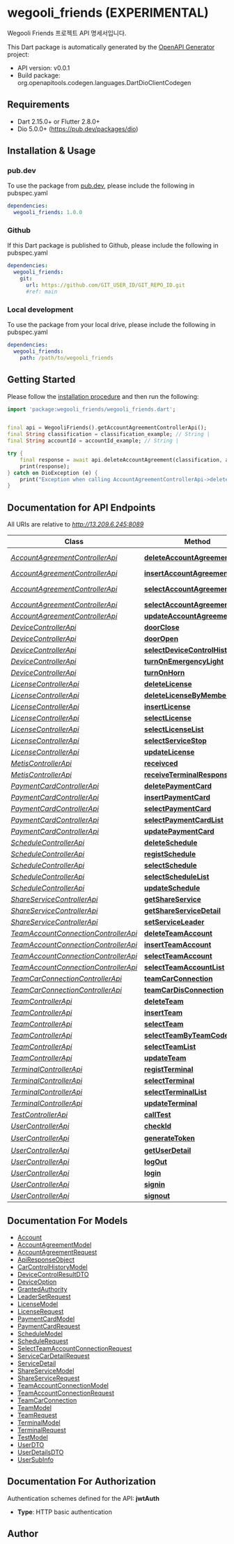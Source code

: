 # wegooli_friends (EXPERIMENTAL)
Wegooli Friends 프로젝트 API 명세서입니다.

This Dart package is automatically generated by the [OpenAPI Generator](https://openapi-generator.tech) project:

- API version: v0.0.1
- Build package: org.openapitools.codegen.languages.DartDioClientCodegen

## Requirements

* Dart 2.15.0+ or Flutter 2.8.0+
* Dio 5.0.0+ (https://pub.dev/packages/dio)

## Installation & Usage

### pub.dev
To use the package from [pub.dev](https://pub.dev), please include the following in pubspec.yaml
```yaml
dependencies:
  wegooli_friends: 1.0.0
```

### Github
If this Dart package is published to Github, please include the following in pubspec.yaml
```yaml
dependencies:
  wegooli_friends:
    git:
      url: https://github.com/GIT_USER_ID/GIT_REPO_ID.git
      #ref: main
```

### Local development
To use the package from your local drive, please include the following in pubspec.yaml
```yaml
dependencies:
  wegooli_friends:
    path: /path/to/wegooli_friends
```

## Getting Started

Please follow the [installation procedure](#installation--usage) and then run the following:

```dart
import 'package:wegooli_friends/wegooli_friends.dart';


final api = WegooliFriends().getAccountAgreementControllerApi();
final String classification = classification_example; // String |
final String accountId = accountId_example; // String |

try {
    final response = await api.deleteAccountAgreement(classification, accountId);
    print(response);
} catch on DioException (e) {
    print("Exception when calling AccountAgreementControllerApi->deleteAccountAgreement: $e\n");
}

```

## Documentation for API Endpoints

All URIs are relative to *http://13.209.6.245:8089*

| Class                                                                             | Method                                                                                            | HTTP request                                               | Description |
| --------------------------------------------------------------------------------- | ------------------------------------------------------------------------------------------------- | ---------------------------------------------------------- | ----------- |
| [*AccountAgreementControllerApi*](doc/AccountAgreementControllerApi.md)           | [**deleteAccountAgreement**](doc/AccountAgreementControllerApi.md#deleteaccountagreement)         | **DELETE** /account/agreement/{classification}/{accountId} |
| [*AccountAgreementControllerApi*](doc/AccountAgreementControllerApi.md)           | [**insertAccountAgreement**](doc/AccountAgreementControllerApi.md#insertaccountagreement)         | **POST** /account/agreement                                |
| [*AccountAgreementControllerApi*](doc/AccountAgreementControllerApi.md)           | [**selectAccountAgreement**](doc/AccountAgreementControllerApi.md#selectaccountagreement)         | **GET** /account/agreement/{classification}/{accountId}    |
| [*AccountAgreementControllerApi*](doc/AccountAgreementControllerApi.md)           | [**selectAccountAgreementList**](doc/AccountAgreementControllerApi.md#selectaccountagreementlist) | **GET** /account/agreement                                 |
| [*AccountAgreementControllerApi*](doc/AccountAgreementControllerApi.md)           | [**updateAccountAgreement**](doc/AccountAgreementControllerApi.md#updateaccountagreement)         | **PUT** /account/agreement                                 |
| [*DeviceControllerApi*](doc/DeviceControllerApi.md)                               | [**doorClose**](doc/DeviceControllerApi.md#doorclose)                                             | **PUT** /control/door/close                                |
| [*DeviceControllerApi*](doc/DeviceControllerApi.md)                               | [**doorOpen**](doc/DeviceControllerApi.md#dooropen)                                               | **PUT** /control/door/open                                 |
| [*DeviceControllerApi*](doc/DeviceControllerApi.md)                               | [**selectDeviceControlHistoryList**](doc/DeviceControllerApi.md#selectdevicecontrolhistorylist)   | **GET** /control/history/list                              |
| [*DeviceControllerApi*](doc/DeviceControllerApi.md)                               | [**turnOnEmergencyLight**](doc/DeviceControllerApi.md#turnonemergencylight)                       | **PUT** /control/light                                     |
| [*DeviceControllerApi*](doc/DeviceControllerApi.md)                               | [**turnOnHorn**](doc/DeviceControllerApi.md#turnonhorn)                                           | **PUT** /control/horn                                      |
| [*LicenseControllerApi*](doc/LicenseControllerApi.md)                             | [**deleteLicense**](doc/LicenseControllerApi.md#deletelicense)                                    | **DELETE** /license/{seq}                                  |
| [*LicenseControllerApi*](doc/LicenseControllerApi.md)                             | [**deleteLicenseByMemberSeq**](doc/LicenseControllerApi.md#deletelicensebymemberseq)              | **DELETE** /license/member/{memberSeq}                     |
| [*LicenseControllerApi*](doc/LicenseControllerApi.md)                             | [**insertLicense**](doc/LicenseControllerApi.md#insertlicense)                                    | **POST** /license                                          |
| [*LicenseControllerApi*](doc/LicenseControllerApi.md)                             | [**selectLicense**](doc/LicenseControllerApi.md#selectlicense)                                    | **GET** /license/{seq}                                     |
| [*LicenseControllerApi*](doc/LicenseControllerApi.md)                             | [**selectLicenseList**](doc/LicenseControllerApi.md#selectlicenselist)                            | **GET** /license/list                                      |
| [*LicenseControllerApi*](doc/LicenseControllerApi.md)                             | [**selectServiceStop**](doc/LicenseControllerApi.md#selectservicestop)                            | **GET** /license/stop                                      |
| [*LicenseControllerApi*](doc/LicenseControllerApi.md)                             | [**updateLicense**](doc/LicenseControllerApi.md#updatelicense)                                    | **PUT** /license/{seq}                                     |
| [*MetisControllerApi*](doc/MetisControllerApi.md)                                 | [**receivced**](doc/MetisControllerApi.md#receivced)                                              | **GET** /metis/m2m/digiparts                               |
| [*MetisControllerApi*](doc/MetisControllerApi.md)                                 | [**receiveTerminalResponse**](doc/MetisControllerApi.md#receiveterminalresponse)                  | **GET** /metis/digiparts                                   |
| [*PaymentCardControllerApi*](doc/PaymentCardControllerApi.md)                     | [**deletePaymentCard**](doc/PaymentCardControllerApi.md#deletepaymentcard)                        | **DELETE** /payment/card/{seq}                             |
| [*PaymentCardControllerApi*](doc/PaymentCardControllerApi.md)                     | [**insertPaymentCard**](doc/PaymentCardControllerApi.md#insertpaymentcard)                        | **POST** /payment/card                                     |
| [*PaymentCardControllerApi*](doc/PaymentCardControllerApi.md)                     | [**selectPaymentCard**](doc/PaymentCardControllerApi.md#selectpaymentcard)                        | **GET** /payment/card/{seq}                                |
| [*PaymentCardControllerApi*](doc/PaymentCardControllerApi.md)                     | [**selectPaymentCardList**](doc/PaymentCardControllerApi.md#selectpaymentcardlist)                | **GET** /payment/card                                      |
| [*PaymentCardControllerApi*](doc/PaymentCardControllerApi.md)                     | [**updatePaymentCard**](doc/PaymentCardControllerApi.md#updatepaymentcard)                        | **PUT** /payment/card/{seq}                                |
| [*ScheduleControllerApi*](doc/ScheduleControllerApi.md)                           | [**deleteSchedule**](doc/ScheduleControllerApi.md#deleteschedule)                                 | **PUT** /schedule/delete/{seq}                             |
| [*ScheduleControllerApi*](doc/ScheduleControllerApi.md)                           | [**registSchedule**](doc/ScheduleControllerApi.md#registschedule)                                 | **POST** /schedule/regist                                  |
| [*ScheduleControllerApi*](doc/ScheduleControllerApi.md)                           | [**selectSchedule**](doc/ScheduleControllerApi.md#selectschedule)                                 | **GET** /schedule/detail/{seq}                             |
| [*ScheduleControllerApi*](doc/ScheduleControllerApi.md)                           | [**selectScheduleList**](doc/ScheduleControllerApi.md#selectschedulelist)                         | **GET** /schedule/list                                     |
| [*ScheduleControllerApi*](doc/ScheduleControllerApi.md)                           | [**updateSchedule**](doc/ScheduleControllerApi.md#updateschedule)                                 | **PUT** /schedule/update/{seq}                             |
| [*ShareServiceControllerApi*](doc/ShareServiceControllerApi.md)                   | [**getShareService**](doc/ShareServiceControllerApi.md#getshareservice)                           | **GET** /getShareService                                   |
| [*ShareServiceControllerApi*](doc/ShareServiceControllerApi.md)                   | [**getShareServiceDetail**](doc/ShareServiceControllerApi.md#getshareservicedetail)               | **GET** /getShareServiceDetail                             |
| [*ShareServiceControllerApi*](doc/ShareServiceControllerApi.md)                   | [**setServiceLeader**](doc/ShareServiceControllerApi.md#setserviceleader)                         | **GET** /setServiceLeader                                  |
| [*TeamAccountConnectionControllerApi*](doc/TeamAccountConnectionControllerApi.md) | [**deleteTeamAccount**](doc/TeamAccountConnectionControllerApi.md#deleteteamaccount)              | **DELETE** /team/account/{seq}                             |
| [*TeamAccountConnectionControllerApi*](doc/TeamAccountConnectionControllerApi.md) | [**insertTeamAccount**](doc/TeamAccountConnectionControllerApi.md#insertteamaccount)              | **POST** /team/account                                     |
| [*TeamAccountConnectionControllerApi*](doc/TeamAccountConnectionControllerApi.md) | [**selectTeamAccount**](doc/TeamAccountConnectionControllerApi.md#selectteamaccount)              | **GET** /team/account/{seq}                                |
| [*TeamAccountConnectionControllerApi*](doc/TeamAccountConnectionControllerApi.md) | [**selectTeamAccountList**](doc/TeamAccountConnectionControllerApi.md#selectteamaccountlist)      | **GET** /team/account                                      |
| [*TeamCarConnectionControllerApi*](doc/TeamCarConnectionControllerApi.md)         | [**teamCarConnection**](doc/TeamCarConnectionControllerApi.md#teamcarconnection)                  | **PUT** /team/car/teamCarConnection                        |
| [*TeamCarConnectionControllerApi*](doc/TeamCarConnectionControllerApi.md)         | [**teamCarDisConnection**](doc/TeamCarConnectionControllerApi.md#teamcardisconnection)            | **PUT** /team/car/teamCarDisConnection                     |
| [*TeamControllerApi*](doc/TeamControllerApi.md)                                   | [**deleteTeam**](doc/TeamControllerApi.md#deleteteam)                                             | **DELETE** /team/{teamSeq}                                 |
| [*TeamControllerApi*](doc/TeamControllerApi.md)                                   | [**insertTeam**](doc/TeamControllerApi.md#insertteam)                                             | **POST** /team                                             |
| [*TeamControllerApi*](doc/TeamControllerApi.md)                                   | [**selectTeam**](doc/TeamControllerApi.md#selectteam)                                             | **GET** /team/{teamSeq}                                    |
| [*TeamControllerApi*](doc/TeamControllerApi.md)                                   | [**selectTeamByTeamCode**](doc/TeamControllerApi.md#selectteambyteamcode)                         | **GET** /team/code/{teamCode}                              |
| [*TeamControllerApi*](doc/TeamControllerApi.md)                                   | [**selectTeamList**](doc/TeamControllerApi.md#selectteamlist)                                     | **GET** /team                                              |
| [*TeamControllerApi*](doc/TeamControllerApi.md)                                   | [**updateTeam**](doc/TeamControllerApi.md#updateteam)                                             | **PUT** /team/{teamSeq}                                    |
| [*TerminalControllerApi*](doc/TerminalControllerApi.md)                           | [**registTerminal**](doc/TerminalControllerApi.md#registterminal)                                 | **POST** /terminal/regist                                  |
| [*TerminalControllerApi*](doc/TerminalControllerApi.md)                           | [**selectTerminal**](doc/TerminalControllerApi.md#selectterminal)                                 | **GET** /terminal/detail/{seq}                             |
| [*TerminalControllerApi*](doc/TerminalControllerApi.md)                           | [**selectTerminalList**](doc/TerminalControllerApi.md#selectterminallist)                         | **GET** /terminal/list                                     |
| [*TerminalControllerApi*](doc/TerminalControllerApi.md)                           | [**updateTerminal**](doc/TerminalControllerApi.md#updateterminal)                                 | **PUT** /terminal/update/{seq}                             |
| [*TestControllerApi*](doc/TestControllerApi.md)                                   | [**callTest**](doc/TestControllerApi.md#calltest)                                                 | **GET** /test/test                                         |
| [*UserControllerApi*](doc/UserControllerApi.md)                                   | [**checkId**](doc/UserControllerApi.md#checkid)                                                   | **GET** /auth/checkId                                      |
| [*UserControllerApi*](doc/UserControllerApi.md)                                   | [**generateToken**](doc/UserControllerApi.md#generatetoken)                                       | **POST** /auth/generateToken                               | 토큰 발급   |
| [*UserControllerApi*](doc/UserControllerApi.md)                                   | [**getUserDetail**](doc/UserControllerApi.md#getuserdetail)                                       | **POST** /auth/getUserDetail                               |
| [*UserControllerApi*](doc/UserControllerApi.md)                                   | [**logOut**](doc/UserControllerApi.md#logout)                                                     | **GET** /auth/logout                                       |
| [*UserControllerApi*](doc/UserControllerApi.md)                                   | [**login**](doc/UserControllerApi.md#login)                                                       | **POST** /auth/login                                       |
| [*UserControllerApi*](doc/UserControllerApi.md)                                   | [**signin**](doc/UserControllerApi.md#signin)                                                     | **POST** /auth/signin                                      |
| [*UserControllerApi*](doc/UserControllerApi.md)                                   | [**signout**](doc/UserControllerApi.md#signout)                                                   | **GET** /auth/signout                                      |


## Documentation For Models

- [Account](doc/Account.md)
- [AccountAgreementModel](doc/AccountAgreementModel.md)
- [AccountAgreementRequest](doc/AccountAgreementRequest.md)
- [ApiResponseObject](doc/ApiResponseObject.md)
- [CarControlHistoryModel](doc/CarControlHistoryModel.md)
- [DeviceControlResultDTO](doc/DeviceControlResultDTO.md)
- [DeviceOption](doc/DeviceOption.md)
- [GrantedAuthority](doc/GrantedAuthority.md)
- [LeaderSetRequest](doc/LeaderSetRequest.md)
- [LicenseModel](doc/LicenseModel.md)
- [LicenseRequest](doc/LicenseRequest.md)
- [PaymentCardModel](doc/PaymentCardModel.md)
- [PaymentCardRequest](doc/PaymentCardRequest.md)
- [ScheduleModel](doc/ScheduleModel.md)
- [ScheduleRequest](doc/ScheduleRequest.md)
- [SelectTeamAccountConnectionRequest](doc/SelectTeamAccountConnectionRequest.md)
- [ServiceCarDetailRequest](doc/ServiceCarDetailRequest.md)
- [ServiceDetail](doc/ServiceDetail.md)
- [ShareServiceModel](doc/ShareServiceModel.md)
- [ShareServiceRequest](doc/ShareServiceRequest.md)
- [TeamAccountConnectionModel](doc/TeamAccountConnectionModel.md)
- [TeamAccountConnectionRequest](doc/TeamAccountConnectionRequest.md)
- [TeamCarConnection](doc/TeamCarConnection.md)
- [TeamModel](doc/TeamModel.md)
- [TeamRequest](doc/TeamRequest.md)
- [TerminalModel](doc/TerminalModel.md)
- [TerminalRequest](doc/TerminalRequest.md)
- [TestModel](doc/TestModel.md)
- [UserDTO](doc/UserDTO.md)
- [UserDetailsDTO](doc/UserDetailsDTO.md)
- [UserSubInfo](doc/UserSubInfo.md)


## Documentation For Authorization

Authentication schemes defined for the API: **jwtAuth**

- **Type**: HTTP basic authentication

## Author
